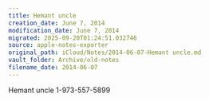 ```yaml
---
title: Hemant uncle
creation_date: June 7, 2014
modification_date: June 7, 2014
migrated: 2025-09-20T01:24:51.032746
source: apple-notes-exporter
original_path: iCloud/Notes/2014-06-07-Hemant uncle.md
vault_folder: Archive/old-notes
filename_date: 2014-06-07
---
```



Hemant uncle 
1-973-557-5899

